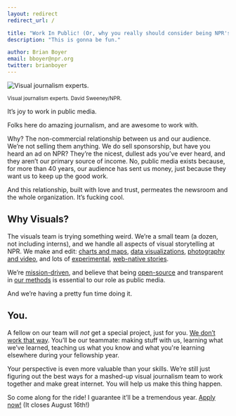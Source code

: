 ```yaml
---
layout: redirect
redirect_url: /

title: "Work In Public! (Or, why you really should consider being NPR's Knight-Mozilla fellow!)"
description: "This is gonna be fun."

author: Brian Boyer
email: bboyer@npr.org
twitter: brianboyer
---
```


<img src="/img/posts/how-we-work-team.jpg" alt="Visual journalism experts." />
<p><small>Visual journalism experts. David Sweeney/NPR.</small></p>

It’s joy to work in public media.

Folks here do amazing journalism, and are awesome to work with.

Why? The non-commercial relationship between us and our audience. We’re not selling them anything.  We do sell sponsorship, but have you heard an ad on NPR? They’re the nicest, dullest ads you’ve ever heard, and they aren’t our primary source of income. No, public media exists because, for more than 40 years, our audience has sent us money, just because they want us to keep up the good work.

And this relationship, built with love and trust, permeates the newsroom and the whole organization. It’s fucking cool.

## Why Visuals?

The visuals team is trying something weird. We’re a small team (a dozen, not including interns), and we handle all aspects of visual storytelling at NPR. We make and edit: [charts and maps](http://www.npr.org/2014/07/17/326175817/the-modern-american-man-charte), [data visualizations](http://apps.npr.org/arrested-development/), [photography and video](http://www.npr.org/2014/06/28/325602703/we-said-no-car-pictures), and lots of [experimental](http://apps.npr.org/tshirt/), [web-native stories](http://apps.npr.org/borderland/).

We’re [mission-driven](http://hackerjournalist.net/2014/04/24/what-is-your-mission/), and believe that being [open-source](https://github.com/nprapps) and transparent in [our methods](http://blog.apps.npr.org/) is essential to our role as public media.

And we’re having a pretty fun time doing it.

## You.

A fellow on our team will *not* get a special project, just for you. [We don’t work that way](http://blog.apps.npr.org/2014/06/04/how-we-work.html). You’ll be our teammate: making stuff with us, learning what we’ve learned, teaching us what you know and what you're learning elsewhere during your fellowship year.

Your perspective is even more valuable than your skills. We’re still just figuring out the best ways for a mashed-up visual journalism team to work together and make great internet. You will help us make this thing happen.

So come along for the ride! I guarantee it’ll be a tremendous year. [Apply now!](http://opennews.org/fellowships/apply.html) (It closes August 16th!)
